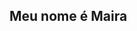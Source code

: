 ## Meu nome é Maira

<!--
**mairobot16/mairobot16** is a ✨ _special_ ✨ repository because its `README.md` (this file) appears on your GitHub profile.

Here are some ideas to get you starte
gosto de andar a cavalo,
